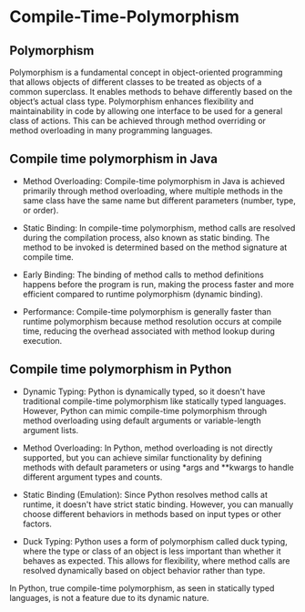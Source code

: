 # Compile-Time-Polymorphism

## Polymorphism
Polymorphism is a fundamental concept in object-oriented programming that allows objects of different classes to be treated as objects of a common superclass. It enables methods to behave differently based on the object’s actual class type. Polymorphism enhances flexibility and maintainability in code by allowing one interface to be used for a general class of actions. This can be achieved through method overriding or method overloading in many programming languages.

## Compile time polymorphism in Java
- Method Overloading: Compile-time polymorphism in Java is achieved primarily through method overloading, where multiple methods in the same class have the same name but different parameters (number, type, or order).

- Static Binding: In compile-time polymorphism, method calls are resolved during the compilation process, also known as static binding. The method to be invoked is determined based on the method signature at compile time.

- Early Binding: The binding of method calls to method definitions happens before the program is run, making the process faster and more efficient compared to runtime polymorphism (dynamic binding).

- Performance: Compile-time polymorphism is generally faster than runtime polymorphism because method resolution occurs at compile time, reducing the overhead associated with method lookup during execution.

## Compile time polymorphism in Python
- Dynamic Typing: Python is dynamically typed, so it doesn't have traditional compile-time polymorphism like statically typed languages. However, Python can mimic compile-time polymorphism through method overloading using default arguments or variable-length argument lists.

- Method Overloading: In Python, method overloading is not directly supported, but you can achieve similar functionality by defining methods with default parameters or using *args and **kwargs to handle different argument types and counts.

- Static Binding (Emulation): Since Python resolves method calls at runtime, it doesn't have strict static binding. However, you can manually choose different behaviors in methods based on input types or other factors.

- Duck Typing: Python uses a form of polymorphism called duck typing, where the type or class of an object is less important than whether it behaves as expected. This allows for flexibility, where method calls are resolved dynamically based on object behavior rather than type.

In Python, true compile-time polymorphism, as seen in statically typed languages, is not a feature due to its dynamic nature.



